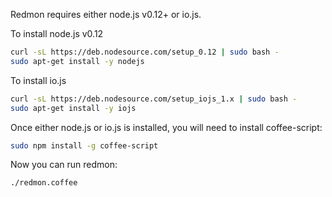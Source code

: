 Redmon requires either node.js v0.12+ or io.js. 


To install node.js v0.12

```bash
curl -sL https://deb.nodesource.com/setup_0.12 | sudo bash -
sudo apt-get install -y nodejs
```


To install io.js

```bash
curl -sL https://deb.nodesource.com/setup_iojs_1.x | sudo bash -
sudo apt-get install -y iojs
```


Once either node.js or io.js is installed, you will need to install coffee-script:

```bash
sudo npm install -g coffee-script
```


Now you can run redmon:

```bash
./redmon.coffee
```


